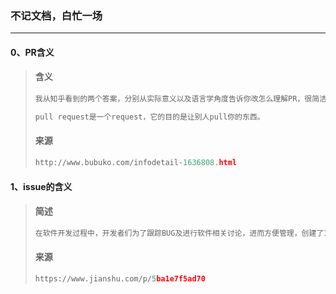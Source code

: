 ### 不记文档，白忙一场

------

#### 0、PR含义

> #### 含义
>
> ```python
> 我从知乎看到的两个答案，分别从实际意义以及语言学角度告诉你改怎么理解PR，很简洁，这个理解非常棒，会解决新手刚看到PR(pull request)这个词时的困惑。
> 
> pull request是一个request，它的目的是让别人pull你的东西。
> ```
>
> #### 来源
>
> ```python
> http://www.bubuko.com/infodetail-1636808.html
> ```

#### 1、issue的含义

> #### 简述
>
> ```python
> 在软件开发过程中，开发者们为了跟踪BUG及进行软件相关讨论，进而方便管理，创建了Issue。管理Issue的系统称为BTS（Bug Tracking System，Bug跟踪系统）。当今具有代表性的BTS有Redmine、Trac、BugZilla等。
> ```
>
> #### 来源
>
> ```python
> https://www.jianshu.com/p/5ba1e7f5ad70
> ```

